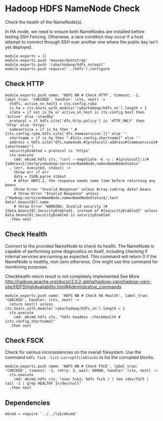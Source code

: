 
# Hadoop HDFS NameNode Check

Check the health of the NameNode(s).

In HA mode, we need to ensure both NameNodes are installed before testing SSH
Fencing. Otherwise, a race condition may occur if a host attempt to connect
through SSH over another one where the public key isn't yet deployed.

    module.exports = []
    module.exports.push 'masson/bootstrap'
    module.exports.push 'ryba/hadoop/hdfs_nn/wait'
    module.exports.push require('../hdfs').configure

## Check HTTP

    module.exports.push name: 'HDFS NN # Check HTTP', timeout: -1, label_true: 'CHECKED', handler: (ctx, next) ->
      {hdfs, active_nn_host} = ctx.config.ryba
      is_ha = ctx.hosts_with_module('ryba/hadoop/hdfs_nn').length > 1
      state = if not is_ha or active_nn_host is ctx.config.host then 'active' else 'standby'
      protocol = if hdfs.site['dfs.http.policy'] is 'HTTP_ONLY' then 'http' else 'https'
      nameservice = if is_ha then ".#{ctx.config.ryba.hdfs.site['dfs.nameservices']}" else ''
      shortname = if is_ha then ".#{ctx.config.shortname}" else ''
      address = hdfs.site["dfs.namenode.#{protocol}-address#{nameservice}#{shortname}"]
      securityEnabled = protocol is 'https'
      ctx.execute
        cmd: mkcmd.hdfs ctx, "curl --negotiate -k -u : #{protocol}://#{address}/jmx?qry=Hadoop:service=NameNode,name=NameNodeStatus"
      , (err, executed, stdout) ->
        throw err if err
        data = JSON.parse stdout
        # After HDP2.2, the response needs some time before returning any beans
        throw Error "Invalid Response" unless Array.isArray data?.beans
        # throw Error "Invalid Response" unless /^Hadoop:service=NameNode,name=NameNodeStatus$/.test data?.beans[0]?.name
        # throw Error "WARNING: Invalid security (#{data.beans[0].SecurityEnabled}, instead of #{securityEnabled}" unless data.beans[0].SecurityEnabled is securityEnabled
      .then next

## Check Health

Connect to the provided NameNode to check its health. The NameNode is capable of
performing some diagnostics on itself, including checking if internal services
are running as expected. This command will return 0 if the NameNode is healthy,
non-zero otherwise. One might use this command for monitoring purposes.

Checkhealth return result is not completely implemented
See More http://hadoop.apache.org/docs/r2.0.2-alpha/hadoop-yarn/hadoop-yarn-site/HDFSHighAvailability.html#Administrative_commands

    module.exports.push name: 'HDFS NN # Check HA Health', label_true: 'CHECKED', handler: (ctx, next) ->
      return next() unless ctx.hosts_with_module('ryba/hadoop/hdfs_nn').length > 1
      ctx.execute
        cmd: mkcmd.hdfs ctx, "hdfs haadmin -checkHealth #{ctx.config.shortname}"
      .then next

## Check FSCK

Check for various inconsistencies on the overall filesystem. Use the command
`hdfs fsck -list-corruptfileblocks` to list the corrupted blocks.

    module.exports.push name: 'HDFS NN # Check FSCK', label_true: 'CHECKED', timeout: -1, retry: 3, wait: 60000, handler: (ctx, next) ->
      ctx.execute
        cmd: mkcmd.hdfs ctx, "exec 5>&1; hdfs fsck / | tee /dev/fd/5 | tail -1 | grep HEALTHY 1>/dev/null"
      .then next

## Dependencies

    mkcmd = require '../../lib/mkcmd'

